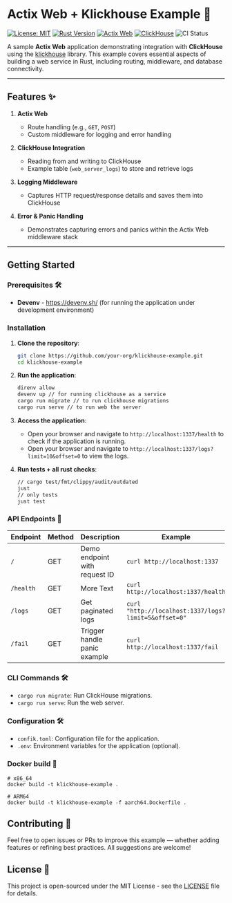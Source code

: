 # Actix Web + Klickhouse Example 🚀

[![License: MIT](https://img.shields.io/badge/License-MIT-yellow.svg)](https://opensource.org/licenses/MIT)
[![Rust Version](https://img.shields.io/badge/Rust-1.83%2B-blue.svg)](https://www.rust-lang.org/)
[![Actix Web](https://img.shields.io/badge/Actix%20Web-4.9-brightgreen.svg)](https://actix.rs/)
[![ClickHouse](https://img.shields.io/badge/ClickHouse-24.3.7%2B-orange.svg)](https://clickhouse.com/)
![CI Status](https://img.shields.io/badge/build-passing-brightgreen)

A sample **Actix Web** application demonstrating integration with **ClickHouse** using the [klickhouse](https://github.com/katanacap/klickhouse) library. This example covers essential aspects of building a web service in Rust, including routing, middleware, and database connectivity.

---

## Features ✨

1. **Actix Web**  
   - Route handling (e.g., `GET`, `POST`)
   - Custom middleware for logging and error handling

2. **ClickHouse Integration**  
   - Reading from and writing to ClickHouse
   - Example table (`web_server_logs`) to store and retrieve logs

3. **Logging Middleware**  
   - Captures HTTP request/response details and saves them into ClickHouse

4. **Error & Panic Handling**  
   - Demonstrates capturing errors and panics within the Actix Web middleware stack

---

## Getting Started

### Prerequisites 🛠️
- **Devenv** - https://devenv.sh/ (for running the application under development environment)

### Installation

1. **Clone the repository**:
   ```bash
   git clone https://github.com/your-org/klickhouse-example.git
   cd klickhouse-example
   ```

2. **Run the application**:
   ```bash
   direnv allow
   devenv up // for running clickhouse as a service
   cargo run migrate // to run clickhouse migrations
   cargo run serve // to run web the server
   ```

3. **Access the application**:
   - Open your browser and navigate to `http://localhost:1337/health` to check if the application is running.
   - Open your browser and navigate to `http://localhost:1337/logs?limit=10&offset=0` to view the logs.
  
4. **Run tests + all rust checks**:
   ```bash
   // cargo test/fmt/clippy/audit/outdated
   just
   // only tests
   just test
   ```


### API Endpoints 📡

| Endpoint     | Method	  | Description                   | Example                             |
|--------------|----------|-------------------------------|-------------------------------------|
| `/`          | GET      | Demo endpoint with request ID | `curl http://localhost:1337`        |
| `/health`    | GET      | More Text                     | `curl http://localhost:1337/health` |
| `/logs`      | GET      | Get paginated logs            | `curl "http://localhost:1337/logs?limit=5&offset=0"` |
| `/fail`      | GET      | Trigger handle panic example  | `curl http://localhost:1337/fail` |

### CLI Commands 🛠️
- `cargo run migrate`: Run ClickHouse migrations.
- `cargo run serve`: Run the web server.

### Configuration 🛠️
- `confik.toml`: Configuration file for the application.
- `.env`: Environment variables for the application (optional).

### Docker build 🐳
```shell
# x86_64
docker build -t klickhouse-example .

# ARM64
docker build -t klickhouse-example -f aarch64.Dockerfile .
```

## Contributing 🤝

Feel free to open issues or PRs to improve this example — whether adding features or refining best practices. All suggestions are welcome!

## License 📄

This project is open-sourced under the MIT License - see the [LICENSE](LICENSE) file for details.
